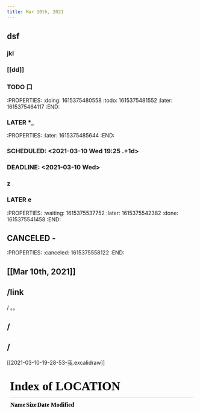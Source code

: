 ```yaml
---
title: Mar 10th, 2021
---
```


## dsf
### jkl
### [[dd]]
### TODO 口
:PROPERTIES:
:doing: 1615375480558
:todo: 1615375481552
:later: 1615375464117
:END:
### LATER *_
:PROPERTIES:
:later: 1615375485644
:END:
### SCHEDULED: <2021-03-10 Wed 19:25 .+1d>
### DEADLINE: <2021-03-10 Wed>
### z
### LATER e
:PROPERTIES:
:waiting: 1615375537752
:later: 1615375542382
:done: 1615375541458
:END:
## CANCELED -
:PROPERTIES:
:canceled: 1615375558122
:END:
## [[Mar 10th, 2021]]
## /link 
/ ｡。
## /
## /
[[2021-03-10-19-28-53-我.excalidraw]]
<iframe class="draw-iframe" src="/#/draw?file=2021-03-10-19-28-53-我.excalidraw" width="100%" height="400" frameborder="0" allowfullscreen></iframe>
